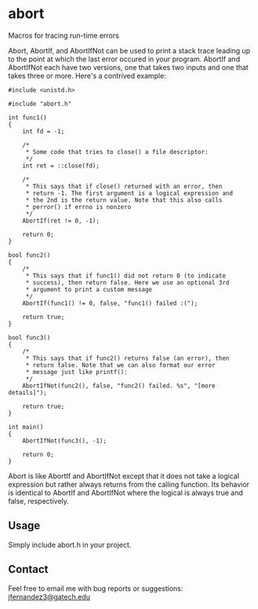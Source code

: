 # abort
Macros for tracing run-time errors

Abort, AbortIf, and AbortIfNot can be used to print a stack trace
leading up to the point at which the last error occured in your
program. AbortIf and AbortIfNot each have two versions, one that takes
two inputs and one that takes three or more. Here's a contrived
example:

	#include <unistd.h>
     
	#include "abort.h"
     
	int func1()
	{
		int fd = -1;
        
		/*
		 * Some code that tries to close() a file descriptor:
		 */
		int ret = ::close(fd);
		
		/*
		 * This says that if close() returned with an error, then
		 * return -1. The first argument is a logical expression and
		 * the 2nd is the return value. Note that this also calls
		 * perror() if errno is nonzero
		 */
		AbortIf(ret != 0, -1);
        
		return 0;
	}
     
	bool func2()
	{
		/*
		 * This says that if func1() did not return 0 (to indicate
		 * success), then return false. Here we use an optional 3rd
		 * argument to print a custom message
		 */
		AbortIf(func1() != 0, false, "func1() failed :(");
        
		return true;
	}
     
	bool func3()
	{
		/*
		 * This says that if func2() returns false (an error), then
		 * return false. Note that we can also format our error
		 * message just like printf():
		 */
		AbortIfNot(func2(), false, "func2() failed. %s", "[more details]");
        
		return true;
	}
     
	int main()
	{
		AbortIfNot(func3(), -1);
        
		return 0;
	}

Abort is like AbortIf and AbortIfNot except that it does not take a
logical expression but rather always returns from the calling function.
Its behavior is identical to AbortIf and AbortIfNot where the logical
is always true and false, respectively.

## Usage

Simply include abort.h in your project.

## Contact

Feel free to email me with bug reports or suggestions:
jfernandez3@gatech.edu